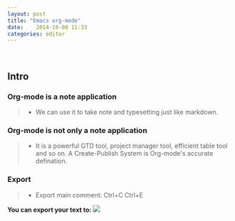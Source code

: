 ```yaml
---
layout: post
title: "Emacs org-mode"
date:    2014-10-08 11:33
categories: editor
---
```


<br/>

## **Intro**

### **Org-mode** is a note application

>* We can use it to take note and typesetting just like markdown.


### **Org-mode** is not only a note application

>* It is a powerful GTD tool, project manager tool, efficient table tool and so on. A Create-Publish System is Org-mode's accurate defination.


### **Export**

>* Export main comment:  Ctrl+C Ctrl+E

**You can export your text to:**
![](http://m2.img.srcdd.com/farm5/d/2014/0929/15/5B4F95CB09628CFAD430135E70ADAB83_B500_900_500_386.png)
